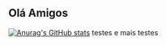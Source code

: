 ## Olá Amigos 
[![Anurag's GitHub stats](https://github-readme-stats.vercel.app/apirafael001-pyanuraghazra)](https://github.com/anuraghazra/github-readme-stats)
testes
e mais testes

